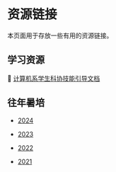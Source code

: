 # 资源链接

本页面用于存放一些有用的资源链接。

## 学习资源

:open_book: [计算机系学生科协技能引导文档](https://docs.net9.org)

## 往年暑培

- [2024](https://summer24.net9.org/)

- [2023](https://summer23.net9.org/)

- [2022](https://zhaochen20.notion.site/3-0-806e58e167fa438e92b67c70c01ca727)

- [2021](https://cloud.tsinghua.edu.cn/d/1f222c2869964fc99f33/)